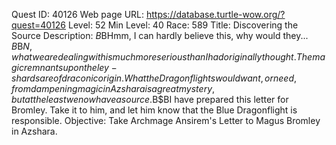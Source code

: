 Quest ID: 40126
Web page URL: https://database.turtle-wow.org/?quest=40126
Level: 52
Min Level: 40
Race: 589
Title: Discovering the Source
Description: <The Archmage takes his time to study the magic.>$B$BHmm, I can hardly believe this, why would they... <Ansirem mumbles quietly to himself.>$B$B$N, what we are dealing with is much more serious than I had originally thought. The magic remnants upon the ley-shards are of draconic origin. What the Dragonflights would want, or need, from dampening magic in Azshara is a great mystery, but at the least we now have a source.$B$BI have prepared this letter for Bromley. Take it to him, and let him know that the Blue Dragonflight is responsible.
Objective: Take Archmage Ansirem's Letter to Magus Bromley in Azshara.
